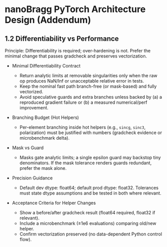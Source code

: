 # nanoBragg PyTorch Architecture Design (Addendum)

## 1.2 Differentiability vs Performance

Principle: Differentiability is required; over-hardening is not. Prefer the minimal change that passes gradcheck and preserves vectorization.

- Minimal Differentiability Contract
  - Return analytic limits at removable singularities only when the raw op produces NaN/Inf or unacceptable relative error in tests.
  - Keep the nominal fast path branch-free (or mask-based) and fully vectorized.
  - Avoid speculative guards and extra branches unless backed by (a) a reproduced gradient failure or (b) a measured numerical/perf improvement.

- Branching Budget (Hot Helpers)
  - Per-element branching inside hot helpers (e.g., `sincg`, `sinc3`, polarization) must be justified with numbers (gradcheck evidence or microbenchmark delta).

- Mask vs Guard
  - Masks gate analytic limits; a single epsilon guard may backstop tiny denominators. If the mask tolerance renders guards redundant, prefer the mask alone.

- Precision Guidance
  - Default dev dtype: float64; default prod dtype: float32. Tolerances must state dtype assumptions and be tested in both where relevant.

- Acceptance Criteria for Helper Changes
  - Show a before/after gradcheck result (float64 required, float32 if relevant).
  - Include a microbenchmark (≥1e6 evaluations) comparing old/new helper.
  - Confirm vectorization preserved (no data-dependent Python control flow).

